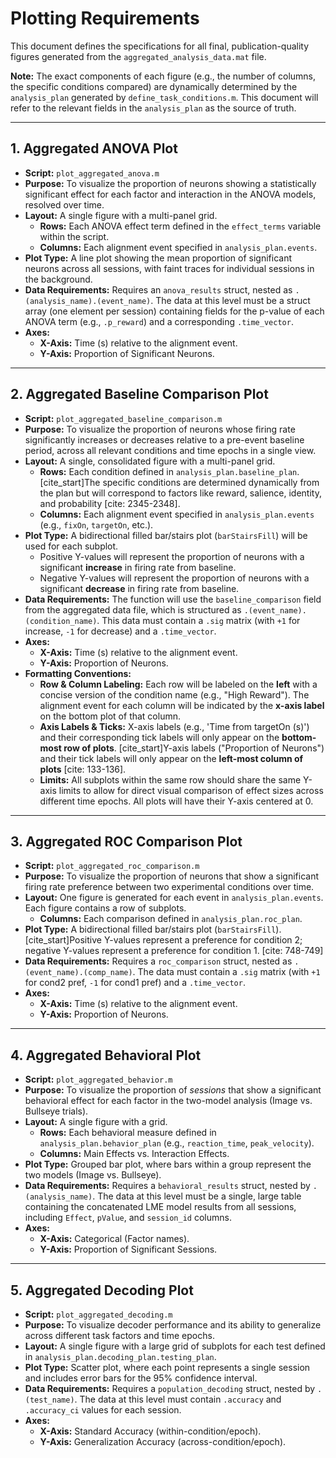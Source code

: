 # Plotting Requirements

This document defines the specifications for all final, publication-quality figures generated from the `aggregated_analysis_data.mat` file.

**Note:** The exact components of each figure (e.g., the number of columns, the specific conditions compared) are dynamically determined by the `analysis_plan` generated by `define_task_conditions.m`. This document will refer to the relevant fields in the `analysis_plan` as the source of truth.

---
## 1. Aggregated ANOVA Plot

* **Script:** `plot_aggregated_anova.m`
* **Purpose:** To visualize the proportion of neurons showing a statistically significant effect for each factor and interaction in the ANOVA models, resolved over time.
* **Layout:** A single figure with a multi-panel grid.
    * **Rows:** Each ANOVA effect term defined in the `effect_terms` variable within the script.
    * **Columns:** Each alignment event specified in `analysis_plan.events`.
* **Plot Type:** A line plot showing the mean proportion of significant neurons across all sessions, with faint traces for individual sessions in the background.
* **Data Requirements:** Requires an `anova_results` struct, nested as `.(analysis_name).(event_name)`. The data at this level must be a struct array (one element per session) containing fields for the p-value of each ANOVA term (e.g., `.p_reward`) and a corresponding `.time_vector`.
* **Axes:**
    * **X-Axis:** Time (s) relative to the alignment event.
    * **Y-Axis:** Proportion of Significant Neurons.
---
## 2. Aggregated Baseline Comparison Plot

* **Script:** `plot_aggregated_baseline_comparison.m`
* **Purpose:** To visualize the proportion of neurons whose firing rate significantly increases or decreases relative to a pre-event baseline period, across all relevant conditions and time epochs in a single view.
* **Layout:** A single, consolidated figure with a multi-panel grid.
    * **Rows:** Each condition defined in `analysis_plan.baseline_plan`. [cite_start]The specific conditions are determined dynamically from the plan but will correspond to factors like reward, salience, identity, and probability [cite: 2345-2348].
    * **Columns:** Each alignment event specified in `analysis_plan.events` (e.g., `fixOn`, `targetOn`, etc.).
* **Plot Type:** A bidirectional filled bar/stairs plot (`barStairsFill`) will be used for each subplot.
    * Positive Y-values will represent the proportion of neurons with a significant **increase** in firing rate from baseline.
    * Negative Y-values will represent the proportion of neurons with a significant **decrease** in firing rate from baseline.
* **Data Requirements:** The function will use the `baseline_comparison` field from the aggregated data file, which is structured as `.(event_name).(condition_name)`. This data must contain a `.sig` matrix (with `+1` for increase, `-1` for decrease) and a `.time_vector`.
* **Axes:**
    * **X-Axis:** Time (s) relative to the alignment event.
    * **Y-Axis:** Proportion of Neurons.
* **Formatting Conventions:**
    * **Row & Column Labeling:** Each row will be labeled on the **left** with a concise version of the condition name (e.g., "High Reward"). The alignment event for each column will be indicated by the **x-axis label** on the bottom plot of that column.
    * **Axis Labels & Ticks:** X-axis labels (e.g., 'Time from targetOn (s)') and their corresponding tick labels will only appear on the **bottom-most row of plots**. [cite_start]Y-axis labels ("Proportion of Neurons") and their tick labels will only appear on the **left-most column of plots** [cite: 133-136].
    * **Limits:** All subplots within the same row should share the same Y-axis limits to allow for direct visual comparison of effect sizes across different time epochs. All plots will have their Y-axis centered at 0.

---
## 3. Aggregated ROC Comparison Plot

* **Script:** `plot_aggregated_roc_comparison.m`
* **Purpose:** To visualize the proportion of neurons that show a significant firing rate preference between two experimental conditions over time.
* **Layout:** One figure is generated for each event in `analysis_plan.events`. Each figure contains a row of subplots.
    * **Columns:** Each comparison defined in `analysis_plan.roc_plan`.
* **Plot Type:** A bidirectional filled bar/stairs plot (`barStairsFill`). [cite_start]Positive Y-values represent a preference for condition 2; negative Y-values represent a preference for condition 1. [cite: 748-749]
* **Data Requirements:** Requires a `roc_comparison` struct, nested as `.(event_name).(comp_name)`. The data must contain a `.sig` matrix (with `+1` for cond2 pref, `-1` for cond1 pref) and a `.time_vector`.
* **Axes:**
    * **X-Axis:** Time (s) relative to the alignment event.
    * **Y-Axis:** Proportion of Neurons.

---
## 4. Aggregated Behavioral Plot

* **Script:** `plot_aggregated_behavior.m`
* **Purpose:** To visualize the proportion of *sessions* that show a significant behavioral effect for each factor in the two-model analysis (Image vs. Bullseye trials).
* **Layout:** A single figure with a grid.
    * **Rows:** Each behavioral measure defined in `analysis_plan.behavior_plan` (e.g., `reaction_time`, `peak_velocity`).
    * **Columns:** Main Effects vs. Interaction Effects.
* **Plot Type:** Grouped bar plot, where bars within a group represent the two models (Image vs. Bullseye).
* **Data Requirements:** Requires a `behavioral_results` struct, nested by `.(analysis_name)`. The data at this level must be a single, large table containing the concatenated LME model results from all sessions, including `Effect`, `pValue`, and `session_id` columns.
* **Axes:**
    * **X-Axis:** Categorical (Factor names).
    * **Y-Axis:** Proportion of Significant Sessions.

---
## 5. Aggregated Decoding Plot

* **Script:** `plot_aggregated_decoding.m`
* **Purpose:** To visualize decoder performance and its ability to generalize across different task factors and time epochs.
* **Layout:** A single figure with a large grid of subplots for each test defined in `analysis_plan.decoding_plan.testing_plan`.
* **Plot Type:** Scatter plot, where each point represents a single session and includes error bars for the 95% confidence interval.
* **Data Requirements:** Requires a `population_decoding` struct, nested by `.(test_name)`. The data at this level must contain `.accuracy` and `.accuracy_ci` values for each session.
* **Axes:**
    * **X-Axis:** Standard Accuracy (within-condition/epoch).
    * **Y-Axis:** Generalization Accuracy (across-condition/epoch).